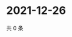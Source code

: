 # 2021-12-26

共 0 条

<!-- BEGIN WEIBO -->
<!-- 最后更新时间 Sun Dec 26 2021 12:12:58 GMT+0800 (China Standard Time) -->

<!-- END WEIBO -->
